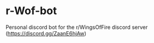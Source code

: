 # r-Wof-bot

Personal discord bot for the r/WingsOfFire discord server (https://discord.gg/ZaanE6hjAw)